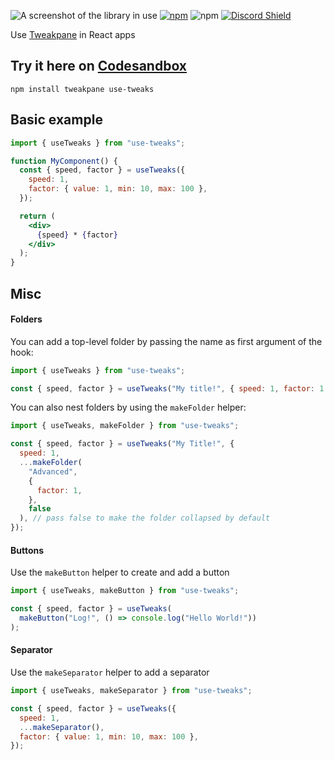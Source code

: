![A screenshot of the library in use](https://raw.githubusercontent.com/gsimone/use-tweaks/main/_screenshot.png)
[![npm](https://img.shields.io/npm/v/use-tweaks?style=flat-square)](https://www.npmjs.com/package/use-tweaks) ![npm](https://img.shields.io/npm/dt/use-tweaks.svg?style=flat-square) [![Discord Shield](https://discordapp.com/api/guilds/740090768164651008/widget.png?style=shield)](https://discord.gg/ZZjjNvJ)

Use [Tweakpane](http://cocopon.github.io/tweakpane/) in React apps

## Try it here on [Codesandbox](https://codesandbox.io/s/react-three-use-tweaks-uec6i)

```
npm install tweakpane use-tweaks
```

## Basic example

```jsx
import { useTweaks } from "use-tweaks";

function MyComponent() {
  const { speed, factor } = useTweaks({
    speed: 1,
    factor: { value: 1, min: 10, max: 100 },
  });

  return (
    <div>
      {speed} * {factor}
    </div>
  );
}
```

## Misc

#### Folders

You can add a top-level folder by passing the name as first argument of the hook:

```jsx
import { useTweaks } from "use-tweaks";

const { speed, factor } = useTweaks("My title!", { speed: 1, factor: 1 });
```

You can also nest folders by using the `makeFolder` helper:

```jsx
import { useTweaks, makeFolder } from "use-tweaks";

const { speed, factor } = useTweaks("My Title!", {
  speed: 1,
  ...makeFolder(
    "Advanced",
    {
      factor: 1,
    },
    false
  ), // pass false to make the folder collapsed by default
});
```

#### Buttons

Use the `makeButton` helper to create and add a button

```jsx
import { useTweaks, makeButton } from "use-tweaks";

const { speed, factor } = useTweaks(
  makeButton("Log!", () => console.log("Hello World!"))
);
```

#### Separator

Use the `makeSeparator` helper to add a separator

```jsx
import { useTweaks, makeSeparator } from "use-tweaks";

const { speed, factor } = useTweaks({
  speed: 1,
  ...makeSeparator(),
  factor: { value: 1, min: 10, max: 100 },
});
```
